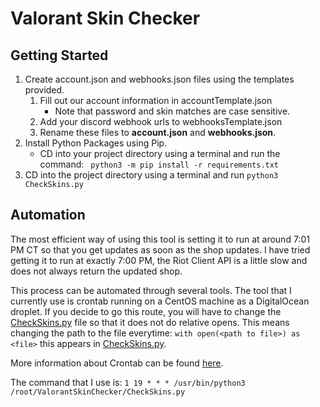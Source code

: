 # Valorant Skin Checker

## Getting Started

1. Create account.json and webhooks.json files using the templates provided.
   1. Fill out our account information in accountTemplate.json
      - Note that password and skin matches are case sensitive.
   2. Add your discord webhook urls to webhooksTemplate.json
   3. Rename these files to **account.json** and **webhooks.json**.
2. Install Python Packages using Pip.
   - CD into your project directory using a terminal and run the command: ` python3 -m pip install -r requirements.txt`
3. CD into the project directory using a terminal and run `python3 CheckSkins.py`

## Automation

The most efficient way of using this tool is setting it to run at around 7:01 PM CT so that you get updates as soon as the shop updates. I have tried getting it to run at exactly 7:00 PM, the Riot Client API is a little slow and does not always return the updated shop.

This process can be automated through several tools. The tool that I currently use is crontab running on a CentOS machine as a DigitalOcean droplet. If you decide to go this route, you will have to change the [CheckSkins.py](CheckSkins.py) file so that it does not do relative opens. This means changing the path to the file everytime: `with open(<path to file>) as <file>` this appears in [CheckSkins.py](CheckSkins.py).

More information about Crontab can be found [here](https://man7.org/linux/man-pages/man5/crontab.5.html).

The command that I use is: `1 19 * * * /usr/bin/python3 /root/ValorantSkinChecker/CheckSkins.py`
